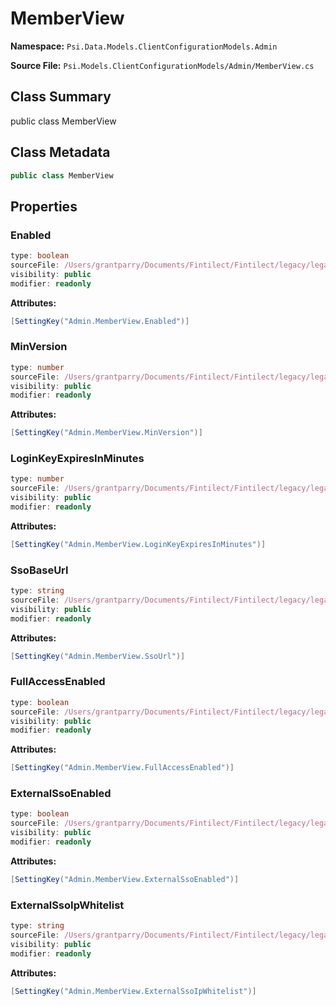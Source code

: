 # MemberView

**Namespace:** `Psi.Data.Models.ClientConfigurationModels.Admin`

**Source File:** `Psi.Models.ClientConfigurationModels/Admin/MemberView.cs`

## Class Summary

public class MemberView

## Class Metadata

```typescript
public class MemberView
```

## Properties

### Enabled

```typescript
type: boolean
sourceFile: /Users/grantparry/Documents/Fintilect/Fintilect/legacy/legacy-apis/Psi.Models.ClientConfigurationModels/Admin/MemberView.cs
visibility: public
modifier: readonly
```

**Attributes:**
```csharp
[SettingKey("Admin.MemberView.Enabled")]
```

### MinVersion

```typescript
type: number
sourceFile: /Users/grantparry/Documents/Fintilect/Fintilect/legacy/legacy-apis/Psi.Models.ClientConfigurationModels/Admin/MemberView.cs
visibility: public
modifier: readonly
```

**Attributes:**
```csharp
[SettingKey("Admin.MemberView.MinVersion")]
```

### LoginKeyExpiresInMinutes

```typescript
type: number
sourceFile: /Users/grantparry/Documents/Fintilect/Fintilect/legacy/legacy-apis/Psi.Models.ClientConfigurationModels/Admin/MemberView.cs
visibility: public
modifier: readonly
```

**Attributes:**
```csharp
[SettingKey("Admin.MemberView.LoginKeyExpiresInMinutes")]
```

### SsoBaseUrl

```typescript
type: string
sourceFile: /Users/grantparry/Documents/Fintilect/Fintilect/legacy/legacy-apis/Psi.Models.ClientConfigurationModels/Admin/MemberView.cs
visibility: public
modifier: readonly
```

**Attributes:**
```csharp
[SettingKey("Admin.MemberView.SsoUrl")]
```

### FullAccessEnabled

```typescript
type: boolean
sourceFile: /Users/grantparry/Documents/Fintilect/Fintilect/legacy/legacy-apis/Psi.Models.ClientConfigurationModels/Admin/MemberView.cs
visibility: public
modifier: readonly
```

**Attributes:**
```csharp
[SettingKey("Admin.MemberView.FullAccessEnabled")]
```

### ExternalSsoEnabled

```typescript
type: boolean
sourceFile: /Users/grantparry/Documents/Fintilect/Fintilect/legacy/legacy-apis/Psi.Models.ClientConfigurationModels/Admin/MemberView.cs
visibility: public
modifier: readonly
```

**Attributes:**
```csharp
[SettingKey("Admin.MemberView.ExternalSsoEnabled")]
```

### ExternalSsoIpWhitelist

```typescript
type: string
sourceFile: /Users/grantparry/Documents/Fintilect/Fintilect/legacy/legacy-apis/Psi.Models.ClientConfigurationModels/Admin/MemberView.cs
visibility: public
modifier: readonly
```

**Attributes:**
```csharp
[SettingKey("Admin.MemberView.ExternalSsoIpWhitelist")]
```
